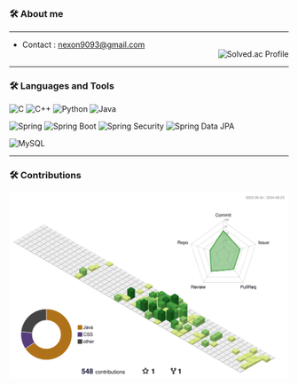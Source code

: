 ### 🛠️ About me
---
- Contact : nexon9093@gmail.com <div align="right">![Solved.ac Profile](http://mazassumnida.wtf/api/v2/generate_badge?boj=nexon9093)</div>


---
### 🛠️ Languages and Tools

![C](https://img.shields.io/badge/C-A8B9CC?style=flat-square&logo=c&logoColor=white)
![C++](https://img.shields.io/badge/C++-00599C?style=flat-square&logo=c%2B%2B&logoColor=white)
![Python](https://img.shields.io/badge/Python-3776AB?style=flat-square&logo=python&logoColor=white)
![Java](https://img.shields.io/badge/Java-007396?style=flat-square&logo=java&logoColor=white)

![Spring](https://img.shields.io/badge/Spring-6DB33F?style=flat-square&logo=spring&logoColor=white)
![Spring Boot](https://img.shields.io/badge/Spring%20Boot-6DB33F?style=flat-square&logo=springboot&logoColor=white)
![Spring Security](https://img.shields.io/badge/Spring%20Security-6DB33F?style=flat-square&logo=springsecurity&logoColor=white)
![Spring Data JPA](https://img.shields.io/badge/Spring%20Data%20JPA-6DB33F?style=flat-square&logo=spring&logoColor=white)

![MySQL](https://img.shields.io/badge/MySQL-4479A1?style=flat-square&logo=mysql&logoColor=white)

---

### 🛠️ Contributions
![](./profile-3d-contrib/profile-green-animate.svg)
